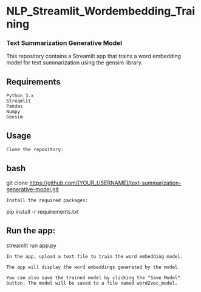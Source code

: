 # NLP_Streamlit_Wordembedding_Training
### Text Summarization Generative Model

This repository contains a Streamlit app that trains a word embedding model for text summarization using the gensim library.
## Requirements

    Python 3.x
    Streamlit
    Pandas
    Numpy
    Gensim

## Usage

    Clone the repository:

## bash

git clone https://github.com/[YOUR_USERNAME]/text-summarization-generative-model.git

    Install the required packages:

pip install -r requirements.txt

## Run the app:

streamlit run app.py

    In the app, upload a text file to train the word embedding model.

    The app will display the word embeddings generated by the model.

    You can also save the trained model by clicking the "Save Model" button. The model will be saved to a file named word2vec_model.
